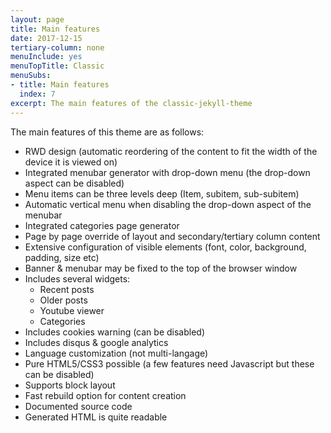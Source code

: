 ```yaml
---
layout: page
title: Main features
date: 2017-12-15
tertiary-column: none
menuInclude: yes
menuTopTitle: Classic
menuSubs:
- title: Main features
  index: 7
excerpt: The main features of the classic-jekyll-theme
---
```

The main features of this theme are as follows:

- RWD design (automatic reordering of the content to fit the width of the device it is viewed on)
- Integrated menubar generator with drop-down menu (the drop-down aspect can be disabled)
- Menu items can be three levels deep (Item, subitem, sub-subitem)
- Automatic vertical menu when disabling the drop-down aspect of the menubar
- Integrated categories page generator
- Page by page override of layout and secondary/tertiary column content
- Extensive configuration of visible elements (font, color, background, padding, size etc)
- Banner & menubar may be fixed to the top of the browser window
- Includes several widgets:
	- Recent posts
	- Older posts
	- Youtube viewer
	- Categories
- Includes cookies warning (can be disabled)
- Includes disqus & google analytics
- Language customization (not multi-langage)
- Pure HTML5/CSS3 possible (a few features need Javascript but these can be disabled)
- Supports block layout
- Fast rebuild option for content creation
- Documented source code
- Generated HTML is quite readable